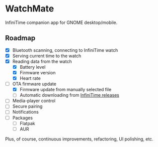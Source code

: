 # WatchMate

InfiniTime companion app for GNOME desktop/mobile.

## Roadmap

- [x] Bluetooth scanning, connecting to InfiniTime watch
- [x] Serving current time to the watch
- [x] Reading data from the watch
    - [x] Battery level
    - [x] Firmware version
    - [x] Heart rate
- [ ] OTA firmware update
    - [x] Firmware update from manually selected file
    - [ ] Automatic downloading from [InfiniTime releases](https://github.com/InfiniTimeOrg/InfiniTime/releases)
- [ ] Media-player control
- [ ] Secure pairing
- [ ] Notifications
- [ ] Packages
    - [ ] Flatpak
    - [ ] AUR

Plus, of course, continuous improvements, refactoring, UI polishing, etc.

